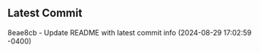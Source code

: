 
## Latest Commit
8eae8cb - Update README with latest commit info (2024-08-29 17:02:59 -0400) <Yunxi-Zhou>
